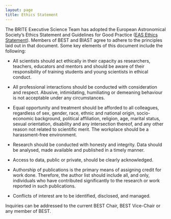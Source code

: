 ```yaml
---
layout: page
title: Ethics Statement
---
```


The BRITE Executive Science Team has adopted the European Astronomical Society’s Ethics Statement and Guidelines for Good Practice ([EAS Ethics Statement](https://eas.unige.ch/documents/EAS_Ethics_Statement.pdf)). Members of BEST and BIAST agree to adhere to the principles laid out in that document. Some key elements of this document include the following:

- All scientists should act ethically in their capacity as researchers, teachers, educators and mentors and should be aware of their responsibility of training students and young scientists in ethical conduct.

- All professional interactions should be conducted with consideration and respect. Abusive, intimidating, humiliating or demeaning behaviour is not acceptable under any circumstances.

- Equal opportunity and treatment should be afforded to all colleagues, regardless of sex, gender, race, ethnic and national origin, socio-economic background, political affiliation, religion, age, marital status, sexual orientation, disability and any intersection thereof, and any other reason not related to scientific merit. The workplace should be a harassment-free environment.

- Research should be conducted with honesty and integrity. Data should be analysed, made available and published in a timely manner.

- Access to data, public or private, should be clearly acknowledged.

- Authorship of publications is the primary means of assigning credit for work done. Therefore, the author list should include all, and only, individuals who have contributed significantly to the research or work reported in such publications.

- Conflicts of interest are to be identified, disclosed, and managed.

Inquiries can be addressed to the current BEST Chair, BEST Vice-Chair or any member of BEST. 
